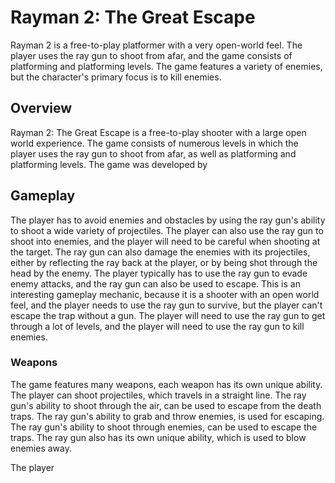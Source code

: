 # Rayman 2: The Great Escape

Rayman 2 is a free-to-play platformer with a very open-world feel. The player uses the ray gun to shoot from afar, and the game consists of platforming and platforming levels. The game features a variety of enemies, but the character's primary focus is to kill enemies.

## Overview

Rayman 2: The Great Escape is a free-to-play shooter with a large open world experience. The game consists of numerous levels in which the player uses the ray gun to shoot from afar, as well as platforming and platforming levels. The game was developed by                                                                   

## Gameplay

The player has to avoid enemies and obstacles by using the ray gun's ability to shoot a wide variety of projectiles. The player can also use the ray gun to shoot into enemies, and the player will need to be careful when shooting at the target. The ray gun can also damage the enemies with its projectiles, either by reflecting the ray back at the player, or by being shot through the head by the enemy. The player typically has to use the ray gun to evade enemy attacks, and the ray gun can also be used to escape. This is an interesting gameplay mechanic, because it is a shooter with an open world feel, and the player needs to use the ray gun to survive, but the player can't escape the trap without a gun. The player will need to use the ray gun to get through a lot of levels, and the player will need to use the ray gun to kill enemies.

### Weapons

The game features many weapons, each weapon has its own unique ability. The player can shoot projectiles, which travels in a straight line. The ray gun's ability to shoot through the air, can be used to escape from the death traps. The ray gun's ability to grab and throw enemies, is used for escaping. The ray gun's ability to shoot through enemies, can be used to escape the traps. The ray gun also has its own unique ability, which is used to blow enemies away.

The player